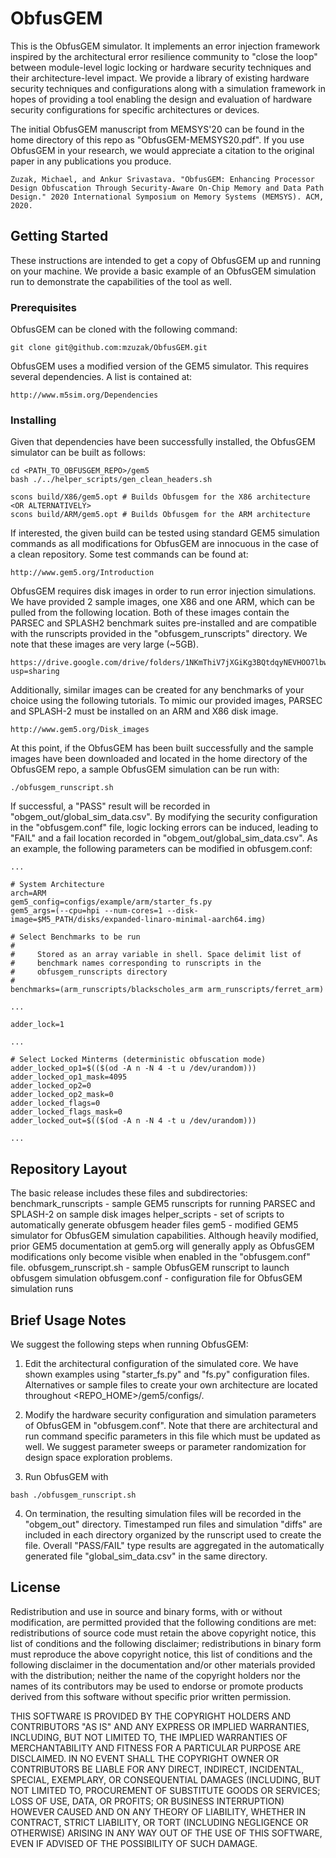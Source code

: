 # ObfusGEM

This is the ObfusGEM simulator. It implements an error injection framework inspired by the architectural error resilience community to "close the loop" between module-level logic locking or hardware security techniques and their architecture-level impact. We provide a library of existing hardware security techniques and configurations along with a simulation framework in hopes of providing a tool enabling the design and evaluation of hardware security configurations for specific architectures or devices.

The initial ObfusGEM manuscript from MEMSYS'20 can be found in the home directory of this repo as "ObfusGEM-MEMSYS20.pdf". If you use ObfusGEM in your research, we would appreciate a citation to the original paper in any publications you produce.

```
Zuzak, Michael, and Ankur Srivastava. "ObfusGEM: Enhancing Processor Design Obfuscation Through Security-Aware On-Chip Memory and Data Path Design." 2020 International Symposium on Memory Systems (MEMSYS). ACM, 2020.
```

## Getting Started

These instructions are intended to get a copy of ObfusGEM up and running on your machine. We provide a basic example of an ObfusGEM simulation run to demonstrate the capabilities of the tool as well.

### Prerequisites

ObfusGEM can be cloned with the following command:

```
git clone git@github.com:mzuzak/ObfusGEM.git
```

ObfusGEM uses a modified version of the GEM5 simulator. This requires several dependencies. A list is contained at:

```
http://www.m5sim.org/Dependencies
```

### Installing

Given that dependencies have been successfully installed, the ObfusGEM simulator can be built as follows:

```
cd <PATH_TO_OBFUSGEM_REPO>/gem5
bash ./../helper_scripts/gen_clean_headers.sh

scons build/X86/gem5.opt # Builds Obfusgem for the X86 architecture
<OR ALTERNATIVELY>
scons build/ARM/gem5.opt # Builds Obfusgem for the ARM architecture
```

If interested, the given build can be tested using standard GEM5 simulation commands as all modifications for ObfusGEM are innocuous in the case of a clean repository. Some test commands can be found at:

```
http://www.gem5.org/Introduction
```

ObfusGEM requires disk images in order to run error injection simulations. We have provided 2 sample images, one X86 and one ARM, which can be pulled from the following location. Both of these images contain the PARSEC and SPLASH2 benchmark suites pre-installed and are compatible with the runscripts provided in the "obfusgem_runscripts" directory. We note that these images are very large (~5GB).

```
https://drive.google.com/drive/folders/1NKmThiV7jXGiKg3BQtdqyNEVHOO7lbw4?usp=sharing
```

Additionally, similar images can be created for any benchmarks of your choice using the following tutorials. To mimic our provided images, PARSEC and SPLASH-2 must be installed on an ARM and X86 disk image.

```
http://www.gem5.org/Disk_images
```

At this point, if the ObfusGEM has been built successfully and the sample images have been downloaded and located in the home directory of the ObfusGEM repo, a sample ObfusGEM simulation can be run with:

```
./obfusgem_runscript.sh
```

If successful, a "PASS" result will be recorded in "obgem_out/global_sim_data.csv". By modifying the security configuration in the "obfusgem.conf" file, logic locking errors can be induced, leading to "FAIL" and a fail location recorded in "obgem_out/global_sim_data.csv". As an example, the following parameters can be modified in obfusgem.conf:

```
...

# System Architecture
arch=ARM
gem5_config=configs/example/arm/starter_fs.py
gem5_args=(--cpu=hpi --num-cores=1 --disk-image=$M5_PATH/disks/expanded-linaro-minimal-aarch64.img)

# Select Benchmarks to be run
#
#     Stored as an array variable in shell. Space delimit list of
#     benchmark names corresponding to runscripts in the
#     obfusgem_runscripts directory
#
benchmarks=(arm_runscripts/blackscholes_arm arm_runscripts/ferret_arm)

...

adder_lock=1

...

# Select Locked Minterms (deterministic obfuscation mode)
adder_locked_op1=$(($(od -A n -N 4 -t u /dev/urandom)))
adder_locked_op1_mask=4095
adder_locked_op2=0
adder_locked_op2_mask=0
adder_locked_flags=0
adder_locked_flags_mask=0
adder_locked_out=$(($(od -A n -N 4 -t u /dev/urandom)))

...

```

## Repository Layout

The basic release includes these files and subdirectories:
benchmark_runscripts - sample GEM5 runscripts for running PARSEC and SPLASH-2 on sample disk images
helper_scripts - set of scripts to automatically generate obfusgem header files
gem5 - modified GEM5 simulator for ObfusGEM simulation capabilities. Although heavily modified, prior GEM5 documentation at gem5.org will generally apply as ObfusGEM modifications only become visible when enabled in the "obfusgem.conf" file.
obfusgem_runscript.sh - sample ObfusGEM runscript to launch obfusgem simulation
obfusgem.conf - configuration file for ObfusGEM simulation runs

## Brief Usage Notes

We suggest the following steps when running ObfusGEM:

1. Edit the architectural configuration of the simulated core. We have shown examples using "starter_fs.py" and "fs.py" configuration files. Alternatives or sample files to create your own architecture are located throughout <REPO_HOME>/gem5/configs/.

2. Modify the hardware security configuration and simulation parameters of ObfusGEM in "obfusgem.conf". Note that there are architectural and run command specific parameters in this file which must be updated as well. We suggest parameter sweeps or parameter randomization for design space exploration problems.

3. Run ObfusGEM with

```
bash ./obfusgem_runscript.sh
```

4. On termination, the resulting simulation files will be recorded in the "obgem_out" directory. Timestamped run files and simulation "diffs" are included in each directory organized by the runscript used to create the file. Overall "PASS/FAIL" type results are aggregated in the automatically generated file "global_sim_data.csv" in the same directory.

## License

Redistribution and use in source and binary forms, with or without
modification, are permitted provided that the following conditions are
met: redistributions of source code must retain the above copyright
notice, this list of conditions and the following disclaimer;
redistributions in binary form must reproduce the above copyright
notice, this list of conditions and the following disclaimer in the
documentation and/or other materials provided with the distribution;
neither the name of the copyright holders nor the names of its
contributors may be used to endorse or promote products derived from
this software without specific prior written permission.

THIS SOFTWARE IS PROVIDED BY THE COPYRIGHT HOLDERS AND CONTRIBUTORS
"AS IS" AND ANY EXPRESS OR IMPLIED WARRANTIES, INCLUDING, BUT NOT
LIMITED TO, THE IMPLIED WARRANTIES OF MERCHANTABILITY AND FITNESS FOR
A PARTICULAR PURPOSE ARE DISCLAIMED. IN NO EVENT SHALL THE COPYRIGHT
OWNER OR CONTRIBUTORS BE LIABLE FOR ANY DIRECT, INDIRECT, INCIDENTAL,
SPECIAL, EXEMPLARY, OR CONSEQUENTIAL DAMAGES (INCLUDING, BUT NOT
LIMITED TO, PROCUREMENT OF SUBSTITUTE GOODS OR SERVICES; LOSS OF USE,
DATA, OR PROFITS; OR BUSINESS INTERRUPTION) HOWEVER CAUSED AND ON ANY
THEORY OF LIABILITY, WHETHER IN CONTRACT, STRICT LIABILITY, OR TORT
(INCLUDING NEGLIGENCE OR OTHERWISE) ARISING IN ANY WAY OUT OF THE USE
OF THIS SOFTWARE, EVEN IF ADVISED OF THE POSSIBILITY OF SUCH DAMAGE.
